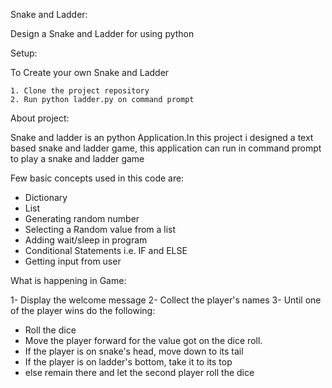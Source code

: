 Snake and Ladder:

Design a Snake and Ladder for using python

Setup:

To Create  your own Snake and Ladder

	1. Clone the project repository
	2. Run python ladder.py on command prompt

About project:

Snake and ladder is an python Application.In this project i designed a text based snake and ladder game, this application can run in command prompt to play a snake and ladder game

Few basic concepts used in this code are:
 
- Dictionary
- List
- Generating random number
- Selecting a Random value from a list
- Adding wait/sleep in program
- Conditional Statements i.e. IF and ELSE
- Getting input from user
 
What is happening in Game:
 
1- Display the welcome message
2- Collect the player's names
3- Until one of the player wins do the following:
   * Roll the dice
   * Move the player forward for the value got on the dice roll.
   * If the player is on snake's head, move down to its tail
   * If the player is on ladder's bottom, take it to its top
   * else remain there and let the second player roll the dice




